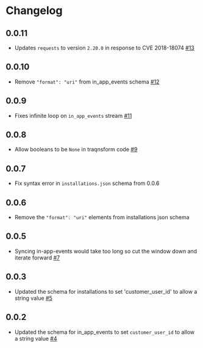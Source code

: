 # Changelog

## 0.0.11
  * Updates `requests` to version `2.20.0` in response to CVE 2018-18074 [#13](https://github.com/singer-io/tap-appsflyer/pull/13)

## 0.0.10
  * Remove `"format": "uri"` from in_app_events schema [#12](https://github.com/singer-io/tap-appsflyer/pull/12)

## 0.0.9
  * Fixes infinite loop on `in_app_events` stream [#11](https://github.com/singer-io/tap-appsflyer/pull/11)

## 0.0.8
  * Allow booleans to be `None` in traqnsform code [#9](https://github.com/singer-io/tap-appsflyer/pull/9)

## 0.0.7
  * Fix syntax error in `installations.json` schema from 0.0.6

## 0.0.6
  * Remove the `"format": "uri"` elements from installations json schema

## 0.0.5
  * Syncing in-app-events would take too long so cut the window down and iterate forward [#7](https://github.com/singer-io/tap-appsflyer/pull/7)

## 0.0.3
  * Updated the schema for installations to set 'customer_user_id' to allow a string value [#5](https://github.com/singer-io/tap-appsflyer/pull/5)

## 0.0.2
  * Updated the schema for in_app_events to set `customer_user_id` to allow a string value [#4](https://github.com/singer-io/tap-appsflyer/pull/4)
